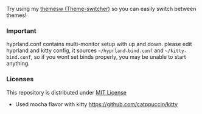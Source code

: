 Try using my [themesw (Theme-switcher)](https://github.com/hayattgd/Theme-switcher) so you can easily switch between themes!

### Important

hyprland.conf contains multi-monitor setup with up and down.
please edit hyprland and kitty config, it sources `~/hyprland-bind.conf` and `~/kitty-bind.conf`, so if you wont set binds properly, you may be unable to start anything.

### Licenses

This repository is distributed under [MIT License](LICENSE)

 - Used mocha flavor with kitty https://github.com/catppuccin/kitty